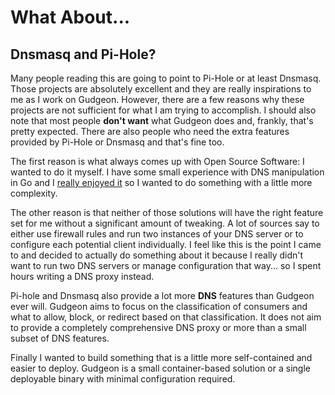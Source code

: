 # What About...

## Dnsmasq and Pi-Hole?

Many people reading this are going to point to Pi-Hole or at least Dnsmasq. Those projects are absolutely excellent and they are really inspirations to me as I work on Gudgeon. However, there are a few reasons why these projects are not sufficient for what I am trying to accomplish. I should also note that most people **don't want** what Gudgeon does and, frankly, that's pretty expected. There are also people who need the extra features provided by Pi-Hole or Dnsmasq and that's fine too.

The first reason is what always comes up with Open Source Software: I wanted to do it myself. I have some small experience with DNS manipulation in Go and I [really enjoyed it](https://github.com/chrisruffalo/gyip) so I wanted to do something with a little more complexity.

The other reason is that neither of those solutions will have the right feature set for me without a significant amount of tweaking. A lot of sources say to either use firewall rules and run two instances of your DNS server or to configure each potential client individually. I feel like this is the point I came to and decided to actually do something about it because I really didn't want to run two DNS servers or manage configuration that way... so I spent hours writing a DNS proxy instead.

Pi-hole and Dnsmasq also provide a lot more **DNS** features than Gudgeon ever will. Gudgeon aims to focus on the classification of consumers and what to allow, block, or redirect based on that classification. It does not aim to provide a completely comprehensive DNS proxy or more than a small subset of DNS features.

Finally I wanted to build something that is a little more self-contained and easier to deploy. Gudgeon is a small container-based solution or a single deployable binary with minimal configuration required.